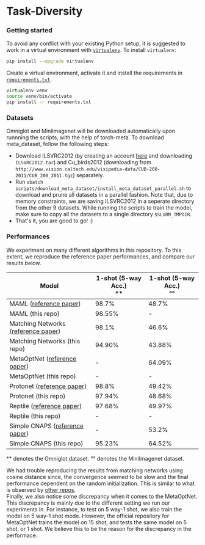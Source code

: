 # Task-Diversity

### Getting started
To avoid any conflict with your existing Python setup, it is suggested to work in a virtual environment with [`virtualenv`](https://docs.python-guide.org/dev/virtualenvs/). To install `virtualenv`:
```bash
pip install --upgrade virtualenv
```
Create a virtual environment, activate it and install the requirements in [`requirements.txt`](requirements.txt).
```bash
virtualenv venv
source venv/bin/activate
pip install -r requirements.txt
```

### Datasets

Omniglot and MiniImagenet will be downloaded automatically upon runnning the scripts, with the help of torch-meta. To download meta_dataset, follow the following steps:
* Download ILSVRC2012 (by creating an account [here](https://image-net.org/challenges/LSVRC/2012/index.php) and downloading `ILSVRC2012.tar`) and Cu_birds2012 (downloading from `http://www.vision.caltech.edu/visipedia-data/CUB-200-2011/CUB_200_2011.tgz`) separately.
* Run `sbatch scripts/download_meta_dataset/install_meta_dataset_parallel.sh` to download and prune all datasets in a parallel fashion. Note that, due to memory constraints, we are saving ILSVRC2012 in a seperate directory from the other 9 datasets. While running the scripts to train the model, make sure to copy all the datasets to a single directory `$SLURM_TMPDIR`.
* That's it, you are good to go! :)

### Performances

We experiment on many different algorithms in this repository. To this extent, we reproduce the reference paper performances, and compare our results below.

| Model | 1-shot (5-way Acc.) <br>**| 1-shot (5-way Acc.) <br>°°|
| --- | --- | --- |
| MAML ([reference paper](https://arxiv.org/pdf/1703.03400.pdf)) | 98.7% | 48.7% |
| MAML (this repo) | 98.55% | - |
| Matching Networks ([reference paper](https://arxiv.org/pdf/1606.04080.pdf)) | 98.1% | 46.6% |
| Matching Networks (this repo) | 94.90% | 43.88% |
| MetaOptNet ([reference paper](https://arxiv.org/pdf/1904.03758.pdf)) | - | 64.09%
| MetaOptNet (this repo) | - | - |
| Protonet ([reference paper](https://arxiv.org/pdf/1703.05175.pdf)) | 98.8% | 49.42% |
| Protonet (this repo) | 97.94% | 48.68% |
| Reptile ([reference paper](https://arxiv.org/pdf/1803.02999.pdf)) | 97.68% | 49.97% |
| Reptile (this repo) | - | - |
| Simple CNAPS ([reference paper](https://arxiv.org/pdf/1906.07697.pdf)) | - |53.2% |
| Simple CNAPS (this repo) | 95.23% | 64.52% |


\*\* denotes the Omniglot dataset.
°° denotes the MiniImagenet dataset.

We had trouble reproducing the results from matching networks using cosine distance since, the convergence seemed to be slow and the final performance dependent on the random initialization. This is similar to what is observed by [other repos](https://github.com/oscarknagg/few-shot). \
Finally, we also notice some discrepancy when it comes to the MetaOptNet. This discrepancy is mainly due to the different setting we run our experiments in. For instance, to test on 5 way-1 shot, we also train the model on 5 way-1 shot mode. However, the official repository for MetaOptNet trains the model on 15 shot, and tests the same model on 5 shot, or 1 shot. We believe this to be the reason for the discrepancy in the performace.

